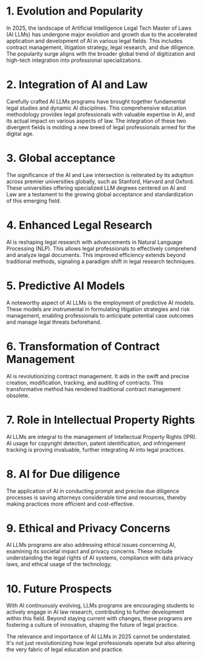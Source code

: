# 1. Evolution and Popularity

In 2025, the landscape of Artificial Intelligence Legal Tech Master of Laws (AI LLMs) has undergone major evolution and growth due to the accelerated application and development of AI in various legal fields. This includes contract management, litigation strategy, legal research, and due diligence. The popularity surge aligns with the broader global trend of digitization and high-tech integration into professional specializations. 

# 2. Integration of AI and Law

Carefully crafted AI LLMs programs have brought together fundamental legal studies and dynamic AI disciplines. This comprehensive education methodology provides legal professionals with valuable expertise in AI, and its actual impact on various aspects of law. The integration of these two divergent fields is molding a new breed of legal professionals armed for the digital age.

# 3. Global acceptance

The significance of the AI and Law intersection is reiterated by its adoption across premier universities globally, such as Stanford, Harvard and Oxford. These universities offering specialized LLM degrees centered on AI and Law are a testament to the growing global acceptance and standardization of this emerging field.

# 4. Enhanced Legal Research 

AI is reshaping legal research with advancements in Natural Language Processing (NLP). This allows legal professionals to effectively comprehend and analyze legal documents. This improved efficiency extends beyond traditional methods, signaling a paradigm shift in legal research techniques.

# 5. Predictive AI Models 

A noteworthy aspect of AI LLMs is the employment of predictive AI models. These models are instrumental in formulating litigation strategies and risk management, enabling professionals to anticipate potential case outcomes and manage legal threats beforehand.

# 6. Transformation of Contract Management 

AI is revolutionizing contract management. It aids in the swift and precise creation, modification, tracking, and auditing of contracts. This transformative method has rendered traditional contract management obsolete.

# 7. Role in Intellectual Property Rights 

AI LLMs are integral to the management of Intellectual Property Rights (IPR). AI usage for copyright detection, patent identification, and infringement tracking is proving invaluable, further integrating AI into legal practices.

# 8. AI for Due diligence 

The application of AI in conducting prompt and precise due diligence processes is saving attorneys considerable time and resources, thereby making practices more efficient and cost-effective.

# 9. Ethical and Privacy Concerns 

AI LLMs programs are also addressing ethical issues concerning AI, examining its societal impact and privacy concerns. These include understanding the legal rights of AI systems, compliance with data privacy laws, and ethical usage of the technology.

# 10. Future Prospects 

With AI continuously evolving, LLMs programs are encouraging students to actively engage in AI law research, contributing to further development within this field. Beyond staying current with changes, these programs are fostering a culture of innovation, shaping the future of legal practice.

The relevance and importance of AI LLMs in 2025 cannot be understated. It's not just revolutionizing how legal professionals operate but also altering the very fabric of legal education and practice.